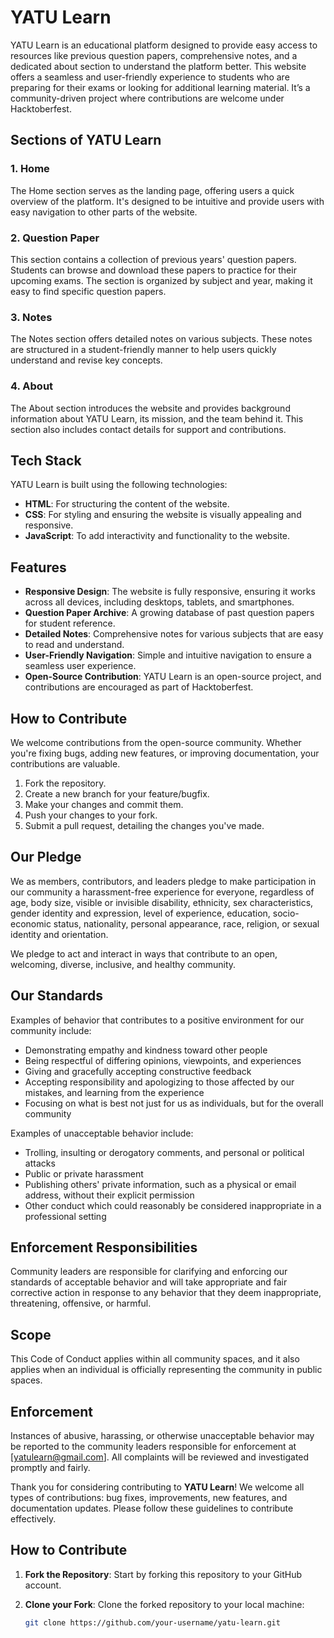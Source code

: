 # YATU Learn

YATU Learn is an educational platform designed to provide easy access to resources like previous question papers, comprehensive notes, and a dedicated about section to understand the platform better. This website offers a seamless and user-friendly experience to students who are preparing for their exams or looking for additional learning material. It’s a community-driven project where contributions are welcome under Hacktoberfest.

## Sections of YATU Learn

### 1. Home
The Home section serves as the landing page, offering users a quick overview of the platform. It's designed to be intuitive and provide users with easy navigation to other parts of the website.

### 2. Question Paper
This section contains a collection of previous years' question papers. Students can browse and download these papers to practice for their upcoming exams. The section is organized by subject and year, making it easy to find specific question papers.

### 3. Notes
The Notes section offers detailed notes on various subjects. These notes are structured in a student-friendly manner to help users quickly understand and revise key concepts.

### 4. About
The About section introduces the website and provides background information about YATU Learn, its mission, and the team behind it. This section also includes contact details for support and contributions.

## Tech Stack

YATU Learn is built using the following technologies:

- **HTML**: For structuring the content of the website.
- **CSS**: For styling and ensuring the website is visually appealing and responsive.
- **JavaScript**: To add interactivity and functionality to the website.

## Features

- **Responsive Design**: The website is fully responsive, ensuring it works across all devices, including desktops, tablets, and smartphones.
- **Question Paper Archive**: A growing database of past question papers for student reference.
- **Detailed Notes**: Comprehensive notes for various subjects that are easy to read and understand.
- **User-Friendly Navigation**: Simple and intuitive navigation to ensure a seamless user experience.
- **Open-Source Contribution**: YATU Learn is an open-source project, and contributions are encouraged as part of Hacktoberfest.

## How to Contribute

We welcome contributions from the open-source community. Whether you're fixing bugs, adding new features, or improving documentation, your contributions are valuable.

1. Fork the repository.
2. Create a new branch for your feature/bugfix.
3. Make your changes and commit them.
4. Push your changes to your fork.
5. Submit a pull request, detailing the changes you've made.


## Our Pledge

We as members, contributors, and leaders pledge to make participation in our community a harassment-free experience for everyone, regardless of age, body size, visible or invisible disability, ethnicity, sex characteristics, gender identity and expression, level of experience, education, socio-economic status, nationality, personal appearance, race, religion, or sexual identity and orientation.

We pledge to act and interact in ways that contribute to an open, welcoming, diverse, inclusive, and healthy community.

## Our Standards

Examples of behavior that contributes to a positive environment for our community include:

- Demonstrating empathy and kindness toward other people
- Being respectful of differing opinions, viewpoints, and experiences
- Giving and gracefully accepting constructive feedback
- Accepting responsibility and apologizing to those affected by our mistakes, and learning from the experience
- Focusing on what is best not just for us as individuals, but for the overall community

Examples of unacceptable behavior include:

- Trolling, insulting or derogatory comments, and personal or political attacks
- Public or private harassment
- Publishing others' private information, such as a physical or email address, without their explicit permission
- Other conduct which could reasonably be considered inappropriate in a professional setting

## Enforcement Responsibilities

Community leaders are responsible for clarifying and enforcing our standards of acceptable behavior and will take appropriate and fair corrective action in response to any behavior that they deem inappropriate, threatening, offensive, or harmful.

## Scope

This Code of Conduct applies within all community spaces, and it also applies when an individual is officially representing the community in public spaces.

## Enforcement

Instances of abusive, harassing, or otherwise unacceptable behavior may be reported to the community leaders responsible for enforcement at [yatulearn@gmail.com]. All complaints will be reviewed and investigated promptly and fairly.

Thank you for considering contributing to **YATU Learn**! We welcome all types of contributions: bug fixes, improvements, new features, and documentation updates. Please follow these guidelines to contribute effectively.

## How to Contribute

1. **Fork the Repository**: Start by forking this repository to your GitHub account.
   
2. **Clone your Fork**: Clone the forked repository to your local machine:
   ```bash
   git clone https://github.com/your-username/yatu-learn.git


